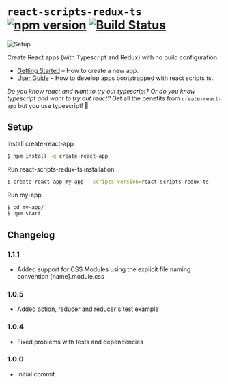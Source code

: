 # `react-scripts-redux-ts` [![npm version](https://badge.fury.io/js/react-scripts-redux-ts.svg)](https://badge.fury.io/js/react-scripts-redux-ts) [![Build Status](https://travis-ci.org/diabelb/create-react-app-typescript-redux.svg?branch=master)](https://travis-ci.org/diabelb/create-react-app-typescript-redux)

![Setup](https://thumbs.gfycat.com/BlueFrightenedBlackbird-size_restricted.gif)

Create React apps (with Typescript and Redux) with no build configuration.

 * [Getting Started](#tldr) – How to create a new app.
 * [User Guide](https://github.com/wmonk/create-react-app-typescript/blob/master/packages/react-scripts/template/README.md) – How to develop apps bootstrapped with react scripts ts.

_Do you know react and want to try out typescript? Or do you know typescript and want to try out react?_ Get all the benefits from `create-react-app` but you use typescript! 🚀

## Setup

Install create-react-app
```sh
$ npm install -g create-react-app
```
Run react-scripts-redux-ts installation
```sh
$ create-react-app my-app --scripts-version=react-scripts-redux-ts
```

Run my-app
```sh
$ cd my-app/
$ npm start
```

## Changelog

### 1.1.1
* Added support for CSS Modules using the explicit file naming convention [name].module.css

### 1.0.5
* Added action, reducer and reducer's test example

### 1.0.4
* Fixed problems with tests and dependencies

### 1.0.0
* Initial commit
